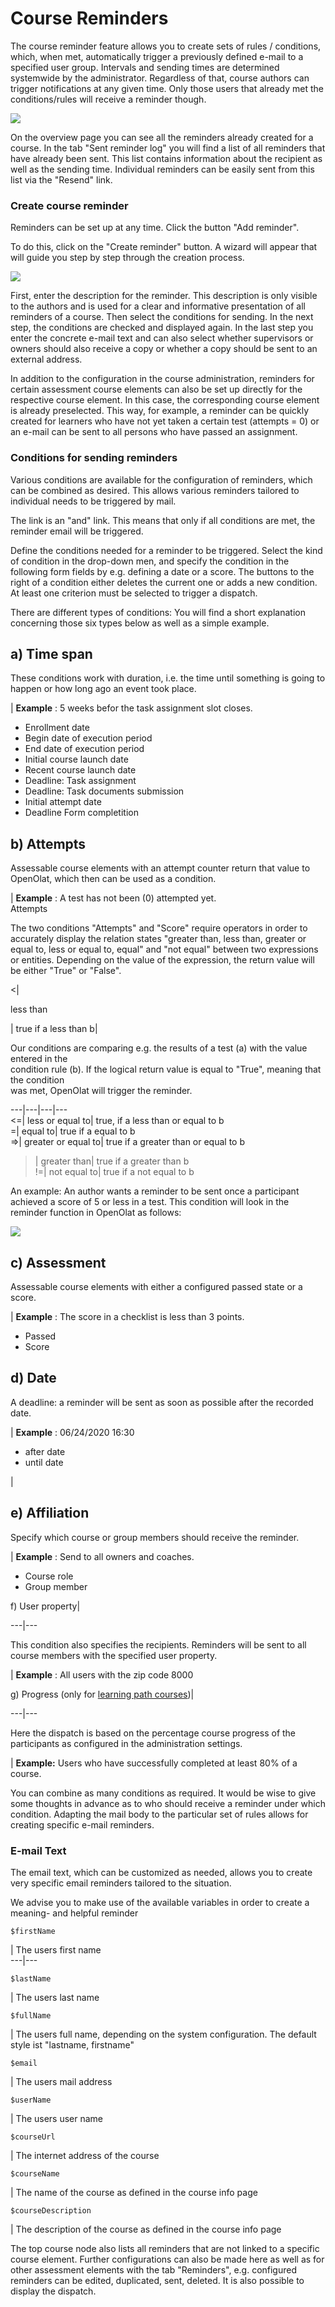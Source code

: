 # Course Reminders

The course reminder feature allows you to create sets of rules / conditions,
which, when met, automatically trigger a previously defined e-mail to a
specified user group. Intervals and sending times are determined systemwide by
the administrator. Regardless of that, course authors can trigger
notifications at any given time. Only those users that already met the
conditions/rules will receive a reminder though.

![](assets/reminders_send_now.png)

On the overview page you can see all the reminders already created for a
course. In the tab "Sent reminder log" you will find a list of all reminders
that have already been sent. This list contains information about the
recipient as well as the sending time. Individual reminders can be easily sent
from this list via the "Resend" link.

### Create course reminder

Reminders can be set up at any time. Click the button "Add reminder".

To do this, click on the "Create reminder" button. A wizard will appear that
will guide you step by step through the creation process.

![](assets/create_reminders.png)

First, enter the description for the reminder. This description is only
visible to the authors and is used for a clear and informative presentation of
all reminders of a course. Then select the conditions for sending. In the next
step, the conditions are checked and displayed again. In the last step you
enter the concrete e-mail text and can also select whether supervisors or
owners should also receive a copy or whether a copy should be sent to an
external address.

In addition to the configuration in the course administration, reminders for
certain assessment course elements can also be set up directly for the
respective course element. In this case, the corresponding course element is
already preselected. This way, for example, a reminder can be quickly created
for learners who have not yet taken a certain test (attempts = 0) or an e-mail
can be sent to all persons who have passed an assignment.

### Conditions for sending reminders

Various conditions are available for the configuration of reminders, which can
be combined as desired. This allows various reminders tailored to individual
needs to be triggered by mail.

The link is an "and" link. This means that only if all conditions are met, the
reminder email will be triggered.

Define the conditions needed for a reminder to be triggered. Select the kind
of condition in the drop-down men, and specify the condition in the following
form fields by e.g. defining a date or a score. The buttons to the right of a
condition either deletes the current one or adds a new condition. At least one
criterion must be selected to trigger a dispatch.

There are different types of conditions: You will find a short explanation
concerning those six types below as well as a simple example.

a) Time span  
---  
  
These conditions work with duration, i.e. the time until something is going to
happen or how long ago an event took place.

|  **Example** : 5 weeks befor the task assignment slot closes.  
  
  * Enrollment date
  * Begin date of execution period
  * End date of execution period
  * Initial course launch date
  * Recent course launch date
  * Deadline: Task assignment
  * Deadline: Task documents submission
  * Initial attempt date
  * Deadline Form completition

  
  
b) Attempts  
---  
  
Assessable course elements with an attempt counter return that value to
OpenOlat, which then can be used as a condition.

|  **Example** : A test has not been (0) attempted yet.  
Attempts  
  
The two conditions "Attempts" and "Score" require operators in order to
accurately display the relation states "greater than, less than, greater or
equal to, less or equal to, equal" and "not equal" between two expressions or
entities. Depending on the value of the expression, the return value will be
either "True" or "False".

<|

less than

| true if a less than b|

  

  

Our conditions are comparing e.g. the results of a test (a) with the value
entered in the  
condition rule (b). If the logical return value is equal to "True", meaning
that the condition  
was met, OpenOlat will trigger the reminder.  
  
---|---|---|---  
<=| less or equal to| true, if a less than or equal to b  
=| equal to| true if a equal to b  
=>| greater or equal to| true if a greater than or equal to b  
>| greater than| true if a greater than b  
!=| not equal to| true if a not equal to b  
  
An example: An author wants a reminder to be sent once a participant achieved
a score of 5 or less in a test. This condition will look in the reminder
function in OpenOlat as follows:

![](assets/reminder_operator_EN.png)

c) Assessment  
---  
  
Assessable course elements with either a configured passed state or a score.

|  **Example** : The score in a checklist is less than 3 points.  
  
  * Passed
  * Score

  
  
d) Date  
---  
  
A deadline: a reminder will be sent as soon as possible after the recorded
date.

|  **Example** : 06/24/2020 16:30  
  
  * after date
  * until date

|  
  
  
e) Affiliation  
---  
  
Specify which course or group members should receive the reminder.

|  **Example** : Send to all owners and coaches.  
  
  * Course role
  * Group member

  
  
f) User property|  
  
---|---  
  
This condition also specifies the recipients. Reminders will be sent to all
course members with the specified user property.

|  **Example** : All users with the zip code 8000  
  
g) Progress (only for [learning path courses](Learning+path+course.html))|  
  
---|---  
  
Here the dispatch is based on the percentage course progress of the
participants as configured in the administration settings.

  

|  **Example:** Users who have successfully completed at least 80% of a
course.  
  
  

You can combine as many conditions as required. It would be wise to give some
thoughts in advance as to who should receive a reminder under which condition.
Adapting the mail body to the particular set of rules allows for creating
specific e-mail reminders.

### E-mail Text

The email text, which can be customized as needed, allows you to create very
specific email reminders tailored to the situation.

We advise you to make use of the available variables in order to create a
meaning- and helpful reminder

    
    
    $firstName

| The users first name  
---|---  
      
    
    $lastName

| The users last name  
      
    
    $fullName

| The users full name, depending on the system configuration. The default
style ist "lastname, firstname"  
      
    
    $email

| The users mail address  
      
    
    $userName

| The users user name  
      
    
    $courseUrl

| The internet address of the course  
      
    
    $courseName

| The name of the course as defined in the course info page  
      
    
    $courseDescription

| The description of the course as defined in the course info page  
  
  

The top course node also lists all reminders that are not linked to a specific
course element. Further configurations can also be made here as well as for
other assessment elements with the tab "Reminders", e.g. configured reminders
can be edited, duplicated, sent, deleted. It is also possible to display the
dispatch.

  

